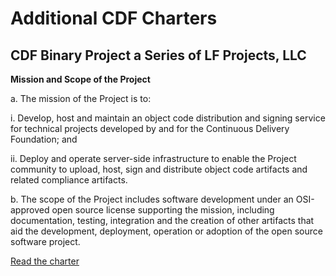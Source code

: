 # Additional CDF Charters

## CDF Binary Project a Series of LF Projects, LLC

**Mission and Scope of the Project**

a. The mission of the Project is to:

  i. Develop, host and maintain an object code distribution and signing service
for technical projects developed by and for the Continuous Delivery
Foundation; and

  ii. Deploy and operate server-side infrastructure to enable the Project
community to upload, host, sign and distribute object code artifacts and
related compliance artifacts.

b. The scope of the Project includes software development under an OSI-approved
open source license supporting the mission, including documentation, testing,
integration and the creation of other artifacts that aid the development,
deployment, operation or adoption of the open source software project.

[Read the charter](https://github.com/cdfoundation/charter/blob/master/addtitional_charters/CDF%20Binary%20Project%20Technical%20Charter.docx.pdf)
